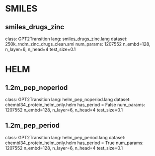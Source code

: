 # SMILES
## smiles_drugs_zinc
class: GPT2Transition
lang: smiles_drugs_zinc.lang
dataset: 250k_rndm_zinc_drugs_clean.smi
num_params: 1207552
n_embd=128, n_layer=6, n_head=4
test_size=0.1

# HELM
## 1.2m_pep_noperiod
class: GPT2Transition
lang: helm_pep_noperiod.lang
dataset: chembl34_protein_helm_only.helm
has_period = False
num_params: 1207552
n_embd=128, n_layer=6, n_head=4
test_size=0.1

## 1.2m_pep_period
class: GPT2Transition
lang: helm_pep_period.lang
dataset: chembl34_protein_helm_only.helm
has_period = True
num_params: 1207552
n_embd=128, n_layer=6, n_head=4
test_size=0.1